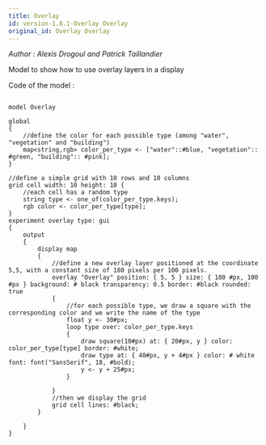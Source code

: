 ```yaml
---
title: Overlay
id: version-1.8.1-Overlay Overlay
original_id: Overlay Overlay
---
```


[//]: # (keyword|operator_font)
[//]: # (keyword|statement_overlay)
[//]: # (keyword|constant_#pixels)
[//]: # (keyword|constant_#bold)
[//]: # (keyword|concept_overlay)
[//]: # (keyword|concept_display)
[//]: # (keyword|concept_graphic)


_Author : Alexis Drogoul and Patrick Taillandier_

Model to show how to use overlay layers in a display


Code of the model : 

```

model Overlay

global
{
	//define the color for each possible type (among "water", "vegetation" and "building")
	map<string,rgb> color_per_type <- ["water"::#blue, "vegetation":: #green, "building":: #pink];
}

//define a simple grid with 10 rows and 10 columns
grid cell width: 10 height: 10 {
	//each cell has a random type
	string type <- one_of(color_per_type.keys);
	rgb color <- color_per_type[type];
}
experiment overlay type: gui
{
    output 
    {
        display map 
        {
        	//define a new overlay layer positioned at the coordinate 5,5, with a constant size of 180 pixels per 100 pixels.
            overlay "Overlay" position: { 5, 5 } size: { 180 #px, 100 #px } background: # black transparency: 0.5 border: #black rounded: true
            {
            	//for each possible type, we draw a square with the corresponding color and we write the name of the type
                float y <- 30#px;
                loop type over: color_per_type.keys
                {
                    draw square(10#px) at: { 20#px, y } color: color_per_type[type] border: #white;
                    draw type at: { 40#px, y + 4#px } color: # white font: font("SansSerif", 18, #bold);
                    y <- y + 25#px;
                }

            }
            //then we display the grid
			grid cell lines: #black;
        }

    }
}
```
